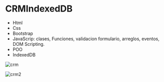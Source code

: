 # CRMIndexedDB
* Html
* Css
* Bootstrap
* JavaScrip: clases, Funciones, validacion formulario, arreglos, eventos, DOM Scripting.
* POO
* IndexedDB

![crm](https://user-images.githubusercontent.com/84733911/164773810-a5894323-fe8a-4d18-a4cd-92f55fcefa76.png)


![crm2](https://user-images.githubusercontent.com/84733911/164773828-7ea937f3-4811-407c-9221-ad5c7db938f6.png)
